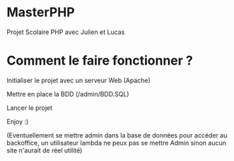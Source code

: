# MasterPHP
Projet Scolaire PHP avec Julien et Lucas

# Comment le faire fonctionner ?

Initialiser le projet avec un serveur Web (Apache)

Mettre en place la BDD (/admin/BDD.SQL)

Lancer le projet

Enjoy :)

(Eventuellement se mettre admin dans la base de données pour accéder au backoffice, un utilisateur lambda ne peux pas se mettre Admin sinon aucun site n'aurait de réel utilité)
